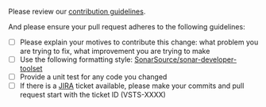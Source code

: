 Please review our [contribution guidelines](https://github.com/SonarSource/sonar-scanner-vsts/blob/master/docs/contributing.md).

And please ensure your pull request adheres to the following guidelines: 

- [ ] Please explain your motives to contribute this change: what problem you are trying to fix, what improvement you are trying to make
- [ ] Use the following formatting style: [SonarSource/sonar-developer-toolset](https://github.com/SonarSource/sonar-developer-toolset#code-style)
- [ ] Provide a unit test for any code you changed
- [ ] If there is a [JIRA](https://jira.sonarsource.com/browse/VSTS) ticket available, please make your commits and pull request start with the ticket ID (VSTS-XXXX)
